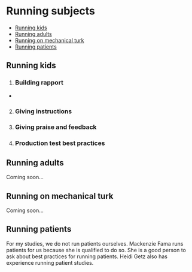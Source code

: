 # Running subjects

* [Running kids](#running-kids)
* [Running adults](#running-adults)
* [Running on mechanical turk](#running-on-mechanical-turk)
* [Running patients](#running-patients)

## Running kids

1. ### Building rapport

  * 

2. ### Giving instructions

3. ### Giving praise and feedback

4. ### Production test best practices


## Running adults

Coming soon...

## Running on mechanical turk

Coming soon...

## Running patients

For my studies, we do not run patients ourselves.  Mackenzie Fama runs patients for us because she is qualified to do so. She is a good person to ask about best practices for running patients.  Heidi Getz also has experience running patient studies.

